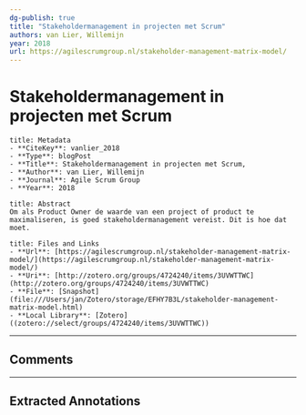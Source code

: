 ```yaml
---
dg-publish: true
title: "Stakeholdermanagement in projecten met Scrum"
authors: van Lier, Willemijn
year: 2018 
url: https://agilescrumgroup.nl/stakeholder-management-matrix-model/
---
```


# Stakeholdermanagement in projecten met Scrum

```ad-info
title: Metadata
- **CiteKey**: vanlier_2018
- **Type**: blogPost
- **Title**: Stakeholdermanagement in projecten met Scrum, 
- **Author**: van Lier, Willemijn
- **Journal**: Agile Scrum Group 
- **Year**: 2018 
```
```ad-quote
title: Abstract
Om als Product Owner de waarde van een project of product te maximaliseren, is goed stakeholdermanagement vereist. Dit is hoe dat moet.
```
```ad-abstract
title: Files and Links
- **Url**: [https://agilescrumgroup.nl/stakeholder-management-matrix-model/](https://agilescrumgroup.nl/stakeholder-management-matrix-model/)
- **Uri**: [http://zotero.org/groups/4724240/items/3UVWTTWC](http://zotero.org/groups/4724240/items/3UVWTTWC)
- **File**: [Snapshot](file:///Users/jan/Zotero/storage/EFHY7B3L/stakeholder-management-matrix-model.html)
- **Local Library**: [Zotero]((zotero://select/groups/4724240/items/3UVWTTWC))
```

----

## Comments



----

## Extracted Annotations

